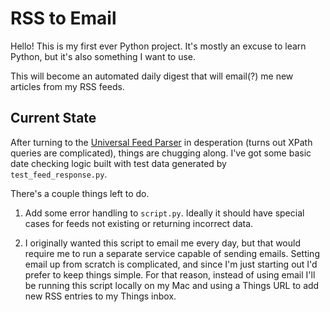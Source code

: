 # RSS to Email

Hello! This is my first ever Python project. It's mostly an excuse to learn Python, but it's also something I want to use.

This will become an automated daily digest that will email(?) me new articles from my RSS feeds.

## Current State

After turning to the [Universal Feed Parser](https://feedparser.readthedocs.io/en/latest/index.html) in desperation (turns out XPath queries are complicated), things are chugging along. I've got some basic date checking logic built with test data generated by `test_feed_response.py`.

There's a couple things left to do.

1. Add some error handling to `script.py`. Ideally it should have special cases for feeds not existing or returning incorrect data.

2. I originally wanted this script to email me every day, but that would require me to run a separate service capable of sending emails. Setting email up from scratch is complicated, and since I'm just starting out I'd prefer to keep things simple. For that reason, instead of using email I'll be running this script locally on my Mac and using a Things URL to add new RSS entries to my Things inbox.
